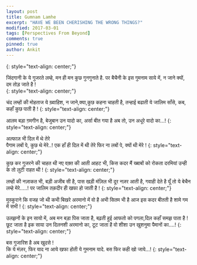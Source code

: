 ```yaml
---
layout: post
title: Gumnam Lamhe
excerpt: "HAVE WE BEEN CHERISHING THE WRONG THINGS?"
modified: 2017-03-01
tags: [Perspectives From Beyond]
comments: true
pinned: true
author: Ankit
---
```

{: style="text-align: center;"}


जिंदगानी के ये गुजरते लम्हे,
मन ही मन कुछ गुनगुनाते है.
पर बैचैनी के इस गुमनाम साये में, 
न जाने क्यों, दम तोड़ जाते है !  
{: style="text-align: center;"}

चंद लम्हों की मोहताज ये ख़्वाहिश,
न जाने,क्या,कुछ कहना चाहती है,
तन्हाई बढाती ये जालिम साँसे,
कब, कहाँ कुछ पाती है !
{: style="text-align: center;"}

आलम बड़ा ग़मगीन है,
बेजुबान उन यादो का,
अर्सा बीत गया है अब तो,
उन अधूरे वादो का…!
{: style="text-align: center;"}

अल्फाज़ भी दिल में थे तेरे   
पैगाम लबों पे, कुछ थे मेरे..! 
एक हाँ ही दिल में थी तेरे
फिर ना लबों पे, क्यों थी मेरे ! 
{: style="text-align: center;"}

कुछ कर गुजरने की चाहत थी 
नए वक़्त की आती आहट भी,
किस कदर मैं ख्बाबों को रोकता
दरमियां उन्ही के तो लुटी राहत थी !
{: style="text-align: center;"}

लम्हों की नज़ाकत भी, बड़ी अजीब सी है,
पास खड़ी मंज़िल भी दूर नज़र आती है,
गवाही देते है यूँ तो ये बेचैन लम्हे मेरे.....!
पर जालिम तक़दीर ही खफा हो जाती है !
{: style="text-align: center;"}

मुस्कुराने कि वजह जो थी कभी 
बिखरे अरमानो में वो है अभी 
सितम भी है आज इस कदर 
बीतती है शामे गम में सभी !
{: style="text-align: center;"}

उलझनों के इन सायो में, अब मन बड़ा पिस जाता है,
बढ़ती हुई आफतो को पगला,दिल कहाँ समझ पाता है  !
छूट जाता है इक साया उन दिलनशी अरमानो का,
टूट जाता है वो शीशा उन खुशनुमा पैमानों का….!
{: style="text-align: center;"}

बस गुजारिश है अब खुदसे !	
कि ये मंज़र, फिर याद ना आये 
खफा होती ये गुमनाम यादे.
बस फिर कही खो जाये…!
{: style="text-align: center;"}

